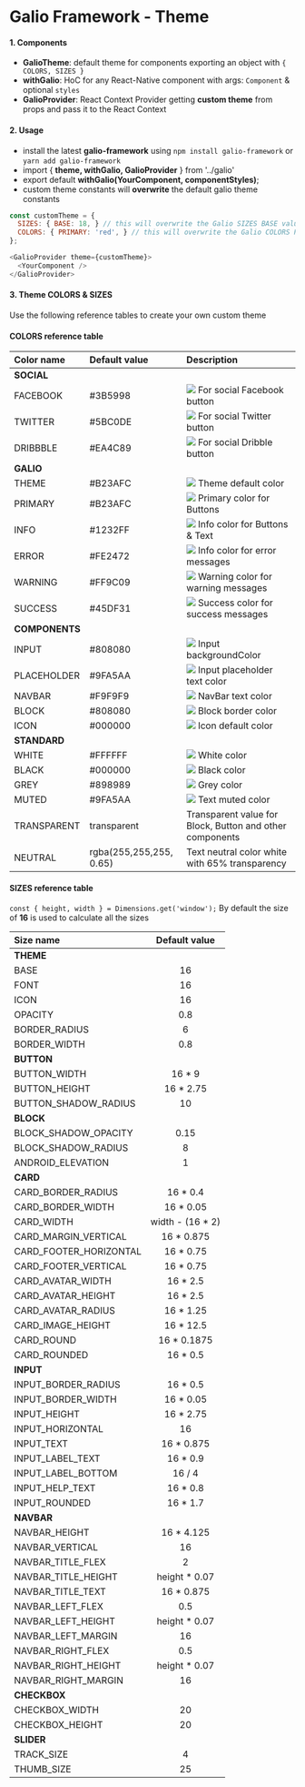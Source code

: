 # Galio Framework - Theme

#### 1. Components

- **GalioTheme**: default theme for components exporting an object with `{ COLORS, SIZES }`
- **withGalio**: HoC for any React-Native component with args: `Component` & optional `styles`
- **GalioProvider**: React Context Provider getting **custom theme** from props and pass it to the React Context

#### 2. Usage

- install the latest **galio-framework** using `npm install galio-framework` or `yarn add galio-framework`
- import { **theme, withGalio, GalioProvider** } from '../galio'
- export default **withGalio(YourComponent, componentStyles)**;
- custom theme constants will **overwrite** the default galio theme constants

```js
const customTheme = {
  SIZES: { BASE: 18, } // this will overwrite the Galio SIZES BASE value 16
  COLORS: { PRIMARY: 'red', } // this will overwrite the Galio COLORS PRIMARY color #B23AFC
};

<GalioProvider theme={customTheme}>
  <YourComponent />
</GalioProvider>
```

#### 3. Theme COLORS & SIZES

Use the following reference tables to create your own custom theme

#### COLORS reference table

| **Color name** | **Default value**       | **Description**                                                                               |
| :------------- | :---------------------- | :-------------------------------------------------------------------------------------------- |
| **SOCIAL**     |
| FACEBOOK       | #3B5998                 | ![](https://dummyimage.com/40x12/3B5998/000000.png&text=+) For social Facebook button         |
| TWITTER        | #5BC0DE                 | ![](https://dummyimage.com/40x12/5BC0DE/000000.png&text=+) For social Twitter button          |
| DRIBBBLE       | #EA4C89                 | ![](https://dummyimage.com/40x12/EA4C89/000000.png&text=+) For social Dribble button          |
| **GALIO**      |
| THEME          | #B23AFC                 | ![](https://dummyimage.com/40x12/B23AFC/000000.png&text=+) Theme default color                |
| PRIMARY        | #B23AFC                 | ![](https://dummyimage.com/40x12/B23AFC/000000.png&text=+) Primary color for Buttons          |
| INFO           | #1232FF                 | ![](https://dummyimage.com/40x12/1232FF/000000.png&text=+) Info color for Buttons & Text      |
| ERROR          | #FE2472                 | ![](https://dummyimage.com/40x12/FE2472/000000.png&text=+) Info color for error messages      |
| WARNING        | #FF9C09                 | ![](https://dummyimage.com/40x12/FF9C09/000000.png&text=+) Warning color for warning messages |
| SUCCESS        | #45DF31                 | ![](https://dummyimage.com/40x12/45DF31/000000.png&text=+) Success color for success messages |
| **COMPONENTS** |
| INPUT          | #808080                 | ![](https://dummyimage.com/40x12/808080/000000.png&text=+) Input backgroundColor              |
| PLACEHOLDER    | #9FA5AA                 | ![](https://dummyimage.com/40x12/9FA5AA/000000.png&text=+) Input placeholder text color       |
| NAVBAR         | #F9F9F9                 | ![](https://dummyimage.com/40x12/F9F9F9/000000.png&text=+) NavBar text color                  |
| BLOCK          | #808080                 | ![](https://dummyimage.com/40x12/808080/000000.png&text=+) Block border color                 |
| ICON           | #000000                 | ![](https://dummyimage.com/40x12/000000/000000.png&text=+) Icon default color                 |
| **STANDARD**   |
| WHITE          | #FFFFFF                 | ![](https://dummyimage.com/40x12/FFFFFF/000000.png&text=+) White color                        |
| BLACK          | #000000                 | ![](https://dummyimage.com/40x12/000000/000000.png&text=+) Black color                        |
| GREY           | #898989                 | ![](https://dummyimage.com/40x12/898989/000000.png&text=+) Grey color                         |
| MUTED          | #9FA5AA                 | ![](https://dummyimage.com/40x12/9FA5AA/000000.png&text=+) Text muted color                   |
| TRANSPARENT    | transparent             | Transparent value for Block, Button and other components                                      |
| NEUTRAL        | rgba(255,255,255, 0.65) | Text neutral color white with 65% transparency                                                |

#### SIZES reference table

`const { height, width } = Dimensions.get('window');`
By default the size of **16** is used to calculate all the sizes

| **Size name**          | **Default value** |
| :--------------------- | :---------------: |
| **THEME**              |
| BASE                   |        16         |
| FONT                   |        16         |
| ICON                   |        16         |
| OPACITY                |        0.8        |
| BORDER_RADIUS          |         6         |
| BORDER_WIDTH           |        0.8        |
| **BUTTON**             |
| BUTTON_WIDTH           |      16 \* 9      |
| BUTTON_HEIGHT          |    16 \* 2.75     |
| BUTTON_SHADOW_RADIUS   |        10         |
| **BLOCK**              |
| BLOCK_SHADOW_OPACITY   |       0.15        |
| BLOCK_SHADOW_RADIUS    |         8         |
| ANDROID_ELEVATION      |         1         |
| **CARD**               |
| CARD_BORDER_RADIUS     |     16 \* 0.4     |
| CARD_BORDER_WIDTH      |    16 \* 0.05     |
| CARD_WIDTH             | width - (16 \* 2) |
| CARD_MARGIN_VERTICAL   |    16 \* 0.875    |
| CARD_FOOTER_HORIZONTAL |    16 \* 0.75     |
| CARD_FOOTER_VERTICAL   |    16 \* 0.75     |
| CARD_AVATAR_WIDTH      |     16 \* 2.5     |
| CARD_AVATAR_HEIGHT     |     16 \* 2.5     |
| CARD_AVATAR_RADIUS     |    16 \* 1.25     |
| CARD_IMAGE_HEIGHT      |    16 \* 12.5     |
| CARD_ROUND             |   16 \* 0.1875    |
| CARD_ROUNDED           |     16 \* 0.5     |
| **INPUT**              |
| INPUT_BORDER_RADIUS    |     16 \* 0.5     |
| INPUT_BORDER_WIDTH     |    16 \* 0.05     |
| INPUT_HEIGHT           |    16 \* 2.75     |
| INPUT_HORIZONTAL       |        16         |
| INPUT_TEXT             |    16 \* 0.875    |
| INPUT_LABEL_TEXT       |     16 \* 0.9     |
| INPUT_LABEL_BOTTOM     |      16 / 4       |
| INPUT_HELP_TEXT        |     16 \* 0.8     |
| INPUT_ROUNDED          |     16 \* 1.7     |
| **NAVBAR**             |
| NAVBAR_HEIGHT          |    16 \* 4.125    |
| NAVBAR_VERTICAL        |        16         |
| NAVBAR_TITLE_FLEX      |         2         |
| NAVBAR_TITLE_HEIGHT    |  height \* 0.07   |
| NAVBAR_TITLE_TEXT      |    16 \* 0.875    |
| NAVBAR_LEFT_FLEX       |        0.5        |
| NAVBAR_LEFT_HEIGHT     |  height \* 0.07   |
| NAVBAR_LEFT_MARGIN     |        16         |
| NAVBAR_RIGHT_FLEX      |        0.5        |
| NAVBAR_RIGHT_HEIGHT    |  height \* 0.07   |
| NAVBAR_RIGHT_MARGIN    |        16         |
| **CHECKBOX**           |
| CHECKBOX_WIDTH         |        20         |
| CHECKBOX_HEIGHT        |        20         |
| **SLIDER**             |
| TRACK_SIZE             |         4         |
| THUMB_SIZE             |        25         |
